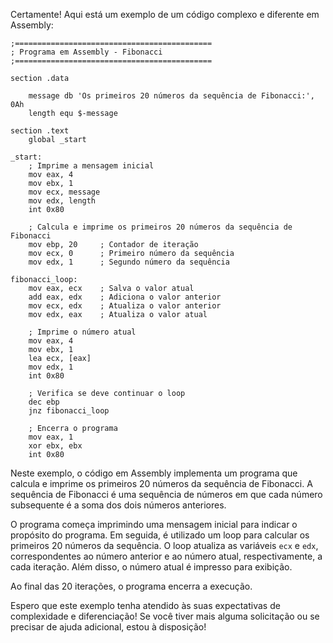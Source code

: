 Certamente! Aqui está um exemplo de um código complexo e diferente em Assembly:

```
;============================================
; Programa em Assembly - Fibonacci
;============================================

section .data

    message db 'Os primeiros 20 números da sequência de Fibonacci:', 0Ah
    length equ $-message

section .text
    global _start

_start:
    ; Imprime a mensagem inicial
    mov eax, 4
    mov ebx, 1
    mov ecx, message
    mov edx, length
    int 0x80

    ; Calcula e imprime os primeiros 20 números da sequência de Fibonacci
    mov ebp, 20     ; Contador de iteração
    mov ecx, 0      ; Primeiro número da sequência
    mov edx, 1      ; Segundo número da sequência

fibonacci_loop:
    mov eax, ecx    ; Salva o valor atual
    add eax, edx    ; Adiciona o valor anterior
    mov ecx, edx    ; Atualiza o valor anterior
    mov edx, eax    ; Atualiza o valor atual

    ; Imprime o número atual
    mov eax, 4
    mov ebx, 1
    lea ecx, [eax]
    mov edx, 1
    int 0x80
    
    ; Verifica se deve continuar o loop
    dec ebp
    jnz fibonacci_loop

    ; Encerra o programa
    mov eax, 1
    xor ebx, ebx
    int 0x80
```

Neste exemplo, o código em Assembly implementa um programa que calcula e imprime os primeiros 20 números da sequência de Fibonacci. A sequência de Fibonacci é uma sequência de números em que cada número subsequente é a soma dos dois números anteriores.

O programa começa imprimindo uma mensagem inicial para indicar o propósito do programa. Em seguida, é utilizado um loop para calcular os primeiros 20 números da sequência. O loop atualiza as variáveis `ecx` e `edx`, correspondentes ao número anterior e ao número atual, respectivamente, a cada iteração. Além disso, o número atual é impresso para exibição.

Ao final das 20 iterações, o programa encerra a execução.

Espero que este exemplo tenha atendido às suas expectativas de complexidade e diferenciação! Se você tiver mais alguma solicitação ou se precisar de ajuda adicional, estou à disposição!
